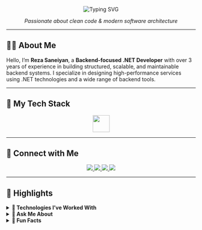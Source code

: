 <p align="center">
  <img src="https://readme-typing-svg.demolab.com?font=Fira+Code&pause=1000&color=38BDF8&center=true&vCenter=true&width=435&lines=%F0%9F%99%8B%E2%80%8D%E2%99%82%EF%B8%8F+Reza+Saneiyan;Backend+%F0%9F%92%BB+.NET+Developer;Clean+Code+%2B+System+Design+Lover" alt="Typing SVG" />
</p>

<p align="center">
  <em>Passionate about clean code & modern software architecture</em>
</p>

---

## 👨‍💻 About Me

Hello, I’m **Reza Saneiyan**, a **Backend-focused .NET Developer** with over 3 years of experience in building structured, scalable, and maintainable backend systems. I specialize in designing high-performance services using .NET technologies and a wide range of backend tools.

---

## 🧰 My Tech Stack

<p align="center">
  <img src="https://skillicons.dev/icons?i=dotnet,cs,mongodb,redis,rabbitmq,postman,elasticsearch,docker,git,visualstudio,vscode" height="45" />
</p>

---

## 🔗 Connect with Me

<p align="center">
  <a href="https://linkedin.com/in/reza-saneiyan" target="_blank">
    <img src="https://img.shields.io/badge/LinkedIn-%230077B5.svg?&style=flat-square&logo=linkedin&logoColor=white" />
  </a>
  <a href="https://stackoverflow.com/users/19806243" target="_blank">
    <img src="https://img.shields.io/badge/StackOverflow-%23FE7A16.svg?&style=flat-square&logo=stack-overflow&logoColor=white" />
  </a>
  <a href="mailto:saneiyan.rzw@gmail.com" target="_blank">
    <img src="https://img.shields.io/badge/Email-D14836?style=flat-square&logo=gmail&logoColor=white" />
  </a>
  <a href="https://saneiyanreza.github.io/" target="_blank">
    <img src="https://img.shields.io/badge/Portfolio-000000?style=flat-square&logo=github&logoColor=white" />
  </a>
</p>

---

## 📌 Highlights

<details>
  <summary><strong>🧠 Technologies I’ve Worked With</strong></summary>
  <br/>

  - **Languages & Frameworks:** C#, .NET Core, .NET Framework, LINQ  
  - **Databases:** SQL Server, MongoDB, Redis  
  - **Messaging & Communication:** REST APIs, RabbitMQ  
  - **Search & Monitoring:** ElasticSearch  
  - **Tools:** Git, Postman, Swagger  

  <br/>
</details>

<details>
  <summary><strong>💬 Ask Me About</strong></summary>
  <br/>

  - Building scalable .NET APIs  
  - Working with relational and NoSQL databases  
  - Asynchronous programming in .NET  
  - Designing decoupled systems using messaging queues  

  <br/>
</details>

<details>
  <summary><strong>🎯 Fun Facts</strong></summary>
  <br/>

  - 🚀 Passionate about system design and building scalable architectures  
  - 🎨 Love minimalistic UI designs (even if I don't create them 😄)  
  - 🛠️ Enjoy automating dev workflows with small tools  
  - 📚 Constantly learning — from design patterns to DevOps practices!  

  <br/>
</details>

<!--
<details>
  <summary><strong>⚡ Bonus: Dev Vibes Only</strong></summary>
  <br/>

  <p align="center">
    <img src="https://media0.giphy.com/media/v1.Y2lkPTc5MGI3NjExdjdpYm5pb280cDRybzNjaWcwdHk1enlzeGg4YzQ0dnAyNmlkMnB5YiZlcD12MV9pbnRlcm5hbF9naWZfYnlfaWQmY3Q9Zw/DqaVDzFPPbw4WfyzAD/giphy.gif" width="300" alt="dev vibes"/>
  </p>

  <br/>
</details>
-->

